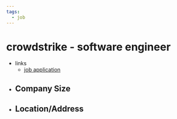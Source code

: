 ```yaml
---
tags:
  - job
---
```

# crowdstrike - software engineer 
- links
	- [job application](https://crowdstrike.wd5.myworkdayjobs.com/crowdstrikecareers/job/Canada---Remote-ON/Systems-Engineer--Develop-Experience--Remote-_R15154?source=LinkedIn_jobs)
- Company Size
	- 
- Location/Address
	- 
